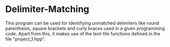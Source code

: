 # Delimiter-Matching
This program can be used for identifying unmatched delimiters like round parenthesis, square brackets and curly braces used in a given programming code. Apart from this, it makes use of the text-file functions defined in the file "project_1.hpp".
